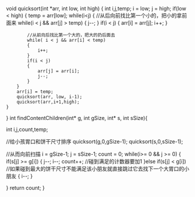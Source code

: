 void quicksort(int *arr, int low, int high)
{
    int i,j,temp;
    i = low;
    j = high;
    if(low < high)
    {
        temp  = arr[low];
        while(i<j)
        {
            //从后向前找比第一个小的，把小的拿前面来
            while(i < j && arr[j] > temp)
            {
                j--;
            }
            if(i < j)
            {
                arr[i] = arr[j];
                i++;
            }

            //从前向后找比第一个大的，把大的扔后面去
            while( i < j && arr[i] < temp)
            {
                i++;
            }
            if(i < j)
            {
                arr[j] = arr[i];
                j--;
            }
        }
        arr[i] = temp;
        quicksort(arr, low, i-1);
        quicksort(arr,i+1,high);
    }

}
int findContentChildren(int* g, int gSize, int* s, int sSize){

int i,j,count,temp;

//给小孩胃口和饼干尺寸排序
quicksort(g,0,gSize-1);
quicksort(s,0,sSize-1);

//从而向前扫描
i = gSize-1; 
j = sSize-1; 
count = 0;
while(i>= 0 && j >= 0)
{
    if(s[j] >= g[i]) 
    {
        j--;
        i--;
        count++; //碰到满足的计数器要加1
    }else if(s[j] < g[i]) //如果碰到最大的饼干尺寸不能满足该小朋友就直接跳过它去找下一个大胃口的小朋友
    {
        i--;
    }

}
return count;
}
